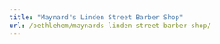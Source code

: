 ```yaml
---
title: "Maynard's Linden Street Barber Shop"
url: /bethlehem/maynards-linden-street-barber-shop/
---
```

